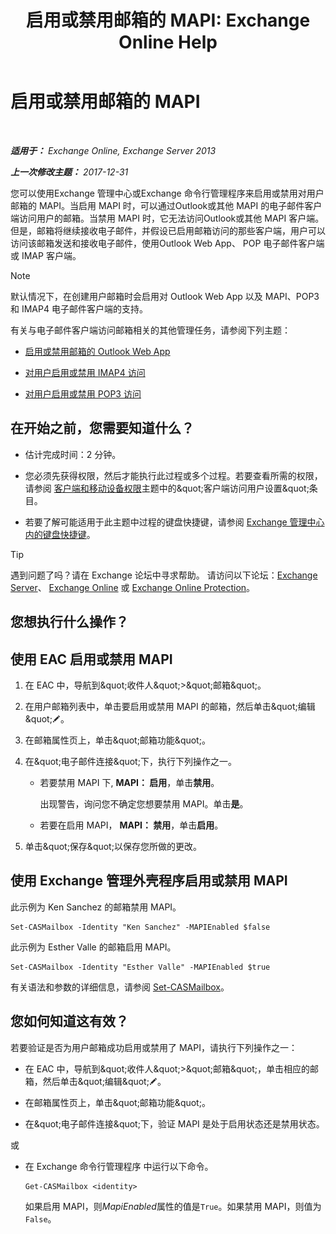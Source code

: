 ﻿---
title: '启用或禁用邮箱的 MAPI: Exchange Online Help'
TOCTitle: 启用或禁用邮箱的 MAPI
ms:assetid: c2c6718c-a2c0-4ed2-b4ed-364c3cb1f592
ms:mtpsurl: https://technet.microsoft.com/zh-cn/library/Bb124497(v=EXCHG.150)
ms:contentKeyID: 50556668
ms.date: 05/23/2018
mtps_version: v=EXCHG.150
ms.translationtype: MT
---

# 启用或禁用邮箱的 MAPI

 

_**适用于：** Exchange Online, Exchange Server 2013_

_**上一次修改主题：** 2017-12-31_

您可以使用Exchange 管理中心或Exchange 命令行管理程序来启用或禁用对用户邮箱的 MAPI。当启用 MAPI 时，可以通过Outlook或其他 MAPI 的电子邮件客户端访问用户的邮箱。当禁用 MAPI 时，它无法访问Outlook或其他 MAPI 客户端。但是，邮箱将继续接收电子邮件，并假设已启用邮箱访问的那些客户端，用户可以访问该邮箱发送和接收电子邮件，使用Outlook Web App、 POP 电子邮件客户端或 IMAP 客户端。

> [!NOTE]
> 默认情况下，在创建用户邮箱时会启用对 Outlook Web App 以及 MAPI、POP3 和 IMAP4 电子邮件客户端的支持。


有关与电子邮件客户端访问邮箱相关的其他管理任务，请参阅下列主题：

  - [启用或禁用邮箱的 Outlook Web App](enable-or-disable-outlook-web-app-for-a-mailbox-exchange-2013-help.md)

  - [对用户启用或禁用 IMAP4 访问](enable-or-disable-imap4-access-for-a-user-exchange-2013-help.md)

  - [对用户启用或禁用 POP3 访问](enable-or-disable-pop3-access-for-a-user-exchange-2013-help.md)

## 在开始之前，您需要知道什么？

  - 估计完成时间：2 分钟。

  - 您必须先获得权限，然后才能执行此过程或多个过程。若要查看所需的权限，请参阅 [客户端和移动设备权限](clients-and-mobile-devices-permissions-exchange-2013-help.md)主题中的\&quot;客户端访问用户设置\&quot;条目。

  - 若要了解可能适用于此主题中过程的键盘快捷键，请参阅 [Exchange 管理中心内的键盘快捷键](keyboard-shortcuts-in-the-exchange-admin-center-exchange-online-protection-help.md)。

> [!tip]
> 遇到问题了吗？请在 Exchange 论坛中寻求帮助。 请访问以下论坛：<a href="https://go.microsoft.com/fwlink/p/?linkid=60612">Exchange Server</a>、 <a href="https://go.microsoft.com/fwlink/p/?linkid=267542">Exchange Online</a> 或 <a href="https://go.microsoft.com/fwlink/p/?linkid=285351">Exchange Online Protection</a>。


## 您想执行什么操作？

## 使用 EAC 启用或禁用 MAPI

1.  在 EAC 中，导航到\&quot;收件人\&quot;\>\&quot;邮箱\&quot;。

2.  在用户邮箱列表中，单击要启用或禁用 MAPI 的邮箱，然后单击\&quot;编辑\&quot;![编辑图标](images/Bb124582.6f53ccb2-1f13-4c02-bea0-30690e6ea71d(EXCHG.150).gif "编辑图标")。

3.  在邮箱属性页上，单击\&quot;邮箱功能\&quot;。

4.  在\&quot;电子邮件连接\&quot;下，执行下列操作之一。
    
      - 若要禁用 MAPI 下, **MAPI： 启用**，单击**禁用**。
        
        出现警告，询问您不确定您想要禁用 MAPI。单击**是**。
    
      - 若要在启用 MAPI， **MAPI： 禁用**，单击**启用**。

5.  单击\&quot;保存\&quot;以保存您所做的更改。

## 使用 Exchange 管理外壳程序启用或禁用 MAPI

此示例为 Ken Sanchez 的邮箱禁用 MAPI。

    Set-CASMailbox -Identity "Ken Sanchez" -MAPIEnabled $false

此示例为 Esther Valle 的邮箱启用 MAPI。

    Set-CASMailbox -Identity "Esther Valle" -MAPIEnabled $true

有关语法和参数的详细信息，请参阅 [Set-CASMailbox](https://technet.microsoft.com/zh-cn/library/bb125264\(v=exchg.150\))。

## 您如何知道这有效？

若要验证是否为用户邮箱成功启用或禁用了 MAPI，请执行下列操作之一：

  - 在 EAC 中，导航到\&quot;收件人\&quot;\>\&quot;邮箱\&quot;，单击相应的邮箱，然后单击\&quot;编辑\&quot;![编辑图标](images/Bb124582.6f53ccb2-1f13-4c02-bea0-30690e6ea71d(EXCHG.150).gif "编辑图标")。

  - 在邮箱属性页上，单击\&quot;邮箱功能\&quot;。

  - 在\&quot;电子邮件连接\&quot;下，验证 MAPI 是处于启用状态还是禁用状态。

或

  - 在 Exchange 命令行管理程序 中运行以下命令。
    
        Get-CASMailbox <identity>
    
    如果启用 MAPI，则*MapiEnabled*属性的值是`True`。如果禁用 MAPI，则值为`False`。

